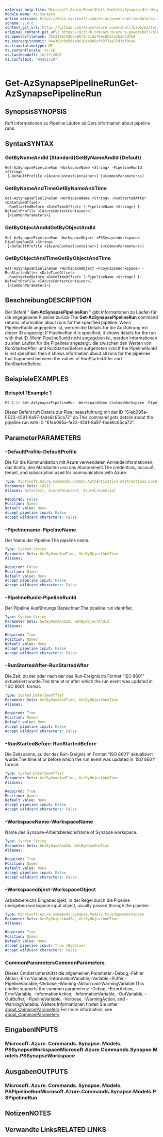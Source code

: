 ```yaml
---
external help file: Microsoft.Azure.PowerShell.Cmdlets.Synapse.dll-Help.xml
Module Name: Az.Synapse
online version: https://docs.microsoft.com/en-us/powershell/module/az.synapse/get-azsynapsepipelinerun
schema: 2.0.0
content_git_url: https://github.com/Azure/azure-powershell/blob/master/src/Synapse/Synapse/help/Get-AzSynapsePipelineRun.md
original_content_git_url: https://github.com/Azure/azure-powershell/blob/master/src/Synapse/Synapse/help/Get-AzSynapsePipelineRun.md
ms.openlocfilehash: 365311b156b8bd6f2c61da760c6b82a3b2d5dfb4
ms.sourcegitcommit: b4a38bcb0501a9016a4998efd377aa75d3ef9ce8
ms.translationtype: MT
ms.contentlocale: de-DE
ms.lasthandoff: 10/27/2020
ms.locfileid: "94301720"
---
```

# <span data-ttu-id="577be-101">Get-AzSynapsePipelineRun</span><span class="sxs-lookup"><span data-stu-id="577be-101">Get-AzSynapsePipelineRun</span></span>

## <span data-ttu-id="577be-102">Synopsis</span><span class="sxs-lookup"><span data-stu-id="577be-102">SYNOPSIS</span></span>
<span data-ttu-id="577be-103">Ruft Informationen zu Pipeline Läufen ab.</span><span class="sxs-lookup"><span data-stu-id="577be-103">Gets information about pipeline runs.</span></span>

## <span data-ttu-id="577be-104">Syntax</span><span class="sxs-lookup"><span data-stu-id="577be-104">SYNTAX</span></span>

### <span data-ttu-id="577be-105">GetByNameAndId (Standard)</span><span class="sxs-lookup"><span data-stu-id="577be-105">GetByNameAndId (Default)</span></span>
```
Get-AzSynapsePipelineRun -WorkspaceName <String> -PipelineRunId <String>
 [-DefaultProfile <IAzureContextContainer>] [<CommonParameters>]
```

### <span data-ttu-id="577be-106">GetByNameAndTime</span><span class="sxs-lookup"><span data-stu-id="577be-106">GetByNameAndTime</span></span>
```
Get-AzSynapsePipelineRun -WorkspaceName <String> -RunStartedAfter <DateTimeOffset>
 -RunStartedBefore <DateTimeOffset> [-PipelineName <String>] [-DefaultProfile <IAzureContextContainer>]
 [<CommonParameters>]
```

### <span data-ttu-id="577be-107">GetByObjectAndId</span><span class="sxs-lookup"><span data-stu-id="577be-107">GetByObjectAndId</span></span>
```
Get-AzSynapsePipelineRun -WorkspaceObject <PSSynapseWorkspace> -PipelineRunId <String>
 [-DefaultProfile <IAzureContextContainer>] [<CommonParameters>]
```

### <span data-ttu-id="577be-108">GetByObjectAndTime</span><span class="sxs-lookup"><span data-stu-id="577be-108">GetByObjectAndTime</span></span>
```
Get-AzSynapsePipelineRun -WorkspaceObject <PSSynapseWorkspace> -RunStartedAfter <DateTimeOffset>
 -RunStartedBefore <DateTimeOffset> [-PipelineName <String>] [-DefaultProfile <IAzureContextContainer>]
 [<CommonParameters>]
```

## <span data-ttu-id="577be-109">Beschreibung</span><span class="sxs-lookup"><span data-stu-id="577be-109">DESCRIPTION</span></span>
<span data-ttu-id="577be-110">Der Befehl " **Get-AzSynapsePipelineRun** " gibt Informationen zu Läufen für die angegebene Pipeline zurück.</span><span class="sxs-lookup"><span data-stu-id="577be-110">The **Get-AzSynapsePipelineRun** command returns information about runs for the specified pipeline.</span></span> <span data-ttu-id="577be-111">Wenn PipelineRunId angegeben ist, werden die Details für die Ausführung mit dieser ID angezeigt.</span><span class="sxs-lookup"><span data-stu-id="577be-111">If PipelineRunId is specified, it shows details for the run with that ID.</span></span> <span data-ttu-id="577be-112">Wenn PipelineRunId nicht angegeben ist, werden Informationen zu allen Läufen für die Pipelines angezeigt, die zwischen den Werten von RunStartedAfter und RunStartedBefore aufgetreten sind.</span><span class="sxs-lookup"><span data-stu-id="577be-112">If the PipelineRunId is not specified, then it shows information about all runs for the pipelines that happened between the values of RunStartedAfter and RunStartedBefore.</span></span>

## <span data-ttu-id="577be-113">Beispiele</span><span class="sxs-lookup"><span data-stu-id="577be-113">EXAMPLES</span></span>

### <span data-ttu-id="577be-114">Beispiel 1</span><span class="sxs-lookup"><span data-stu-id="577be-114">Example 1</span></span>
```powershell
PS C:\> Get-AzSynapsePipelineRun -WorkspaceName ContosoWorkspace -PipelineRunId "61eb095a-fe23-4591-8a97-fade6c65ca72"
```

<span data-ttu-id="577be-115">Dieser Befehl ruft Details zur Pipelineausführung mit der ID "61eb095a-FE23-4591-8a97-fade6c65ca72" ab.</span><span class="sxs-lookup"><span data-stu-id="577be-115">This command gets details about the pipeline run with ID "61eb095a-fe23-4591-8a97-fade6c65ca72".</span></span>

## <span data-ttu-id="577be-116">Parameter</span><span class="sxs-lookup"><span data-stu-id="577be-116">PARAMETERS</span></span>

### <span data-ttu-id="577be-117">-DefaultProfile</span><span class="sxs-lookup"><span data-stu-id="577be-117">-DefaultProfile</span></span>
<span data-ttu-id="577be-118">Die für die Kommunikation mit Azure verwendeten Anmeldeinformationen, das Konto, den Mandanten und das Abonnement.</span><span class="sxs-lookup"><span data-stu-id="577be-118">The credentials, account, tenant, and subscription used for communication with Azure.</span></span>

```yaml
Type: Microsoft.Azure.Commands.Common.Authentication.Abstractions.Core.IAzureContextContainer
Parameter Sets: (All)
Aliases: AzContext, AzureRmContext, AzureCredential

Required: False
Position: Named
Default value: None
Accept pipeline input: False
Accept wildcard characters: False
```

### <span data-ttu-id="577be-119">-Pipelinename</span><span class="sxs-lookup"><span data-stu-id="577be-119">-PipelineName</span></span>
<span data-ttu-id="577be-120">Der Name der Pipeline.</span><span class="sxs-lookup"><span data-stu-id="577be-120">The pipeline name.</span></span>

```yaml
Type: System.String
Parameter Sets: GetByNameAndTime, GetByObjectAndTime
Aliases:

Required: False
Position: Named
Default value: None
Accept pipeline input: False
Accept wildcard characters: False
```

### <span data-ttu-id="577be-121">-PipelineRunId</span><span class="sxs-lookup"><span data-stu-id="577be-121">-PipelineRunId</span></span>
<span data-ttu-id="577be-122">Der Pipeline Ausführungs Bezeichner.</span><span class="sxs-lookup"><span data-stu-id="577be-122">The pipeline run identifier.</span></span>

```yaml
Type: System.String
Parameter Sets: GetByNameAndId, GetByObjectAndId
Aliases:

Required: True
Position: Named
Default value: None
Accept pipeline input: False
Accept wildcard characters: False
```

### <span data-ttu-id="577be-123">-RunStartedAfter</span><span class="sxs-lookup"><span data-stu-id="577be-123">-RunStartedAfter</span></span>
<span data-ttu-id="577be-124">Die Zeit, zu der oder nach der das Run-Ereignis im Format "ISO 8601" aktualisiert wurde.</span><span class="sxs-lookup"><span data-stu-id="577be-124">The time at or after which the run event was updated in 'ISO 8601' format.</span></span>

```yaml
Type: System.DateTimeOffset
Parameter Sets: GetByNameAndTime, GetByObjectAndTime
Aliases:

Required: True
Position: Named
Default value: None
Accept pipeline input: False
Accept wildcard characters: False
```

### <span data-ttu-id="577be-125">-RunStartedBefore</span><span class="sxs-lookup"><span data-stu-id="577be-125">-RunStartedBefore</span></span>
<span data-ttu-id="577be-126">Die Zeitspanne, zu der das Run-Ereignis im Format "ISO 8601" aktualisiert wurde.</span><span class="sxs-lookup"><span data-stu-id="577be-126">The time at or before which the run event was updated in 'ISO 8601' format.</span></span>

```yaml
Type: System.DateTimeOffset
Parameter Sets: GetByNameAndTime, GetByObjectAndTime
Aliases:

Required: True
Position: Named
Default value: None
Accept pipeline input: False
Accept wildcard characters: False
```

### <span data-ttu-id="577be-127">-WorkspaceName</span><span class="sxs-lookup"><span data-stu-id="577be-127">-WorkspaceName</span></span>
<span data-ttu-id="577be-128">Name des Synapse-Arbeitsbereichs</span><span class="sxs-lookup"><span data-stu-id="577be-128">Name of Synapse workspace.</span></span>

```yaml
Type: System.String
Parameter Sets: GetByNameAndId, GetByNameAndTime
Aliases:

Required: True
Position: Named
Default value: None
Accept pipeline input: False
Accept wildcard characters: False
```

### <span data-ttu-id="577be-129">-Workspaceobject</span><span class="sxs-lookup"><span data-stu-id="577be-129">-WorkspaceObject</span></span>
<span data-ttu-id="577be-130">Arbeitsbereichs Eingabeobjekt, in der Regel durch die Pipeline übergeben.</span><span class="sxs-lookup"><span data-stu-id="577be-130">workspace input object, usually passed through the pipeline.</span></span>

```yaml
Type: Microsoft.Azure.Commands.Synapse.Models.PSSynapseWorkspace
Parameter Sets: GetByObjectAndId, GetByObjectAndTime
Aliases:

Required: True
Position: Named
Default value: None
Accept pipeline input: True (ByValue)
Accept wildcard characters: False
```

### <span data-ttu-id="577be-131">CommonParameters</span><span class="sxs-lookup"><span data-stu-id="577be-131">CommonParameters</span></span>
<span data-ttu-id="577be-132">Dieses Cmdlet unterstützt die allgemeinen Parameter:-Debug,-Fehler Aktion,-ErrorVariable,-InformationVariable,-Variable,-Puffer,-PipelineVariable,-Verbose,-Warning-Aktion und-WarningVariable.</span><span class="sxs-lookup"><span data-stu-id="577be-132">This cmdlet supports the common parameters: -Debug, -ErrorAction, -ErrorVariable, -InformationAction, -InformationVariable, -OutVariable, -OutBuffer, -PipelineVariable, -Verbose, -WarningAction, and -WarningVariable.</span></span> <span data-ttu-id="577be-133">Weitere Informationen finden Sie unter [about_CommonParameters](http://go.microsoft.com/fwlink/?LinkID=113216).</span><span class="sxs-lookup"><span data-stu-id="577be-133">For more information, see [about_CommonParameters](http://go.microsoft.com/fwlink/?LinkID=113216).</span></span>

## <span data-ttu-id="577be-134">Eingaben</span><span class="sxs-lookup"><span data-stu-id="577be-134">INPUTS</span></span>

### <span data-ttu-id="577be-135">Microsoft. Azure. Commands. Synapse. Models. PSSynapseWorkspace</span><span class="sxs-lookup"><span data-stu-id="577be-135">Microsoft.Azure.Commands.Synapse.Models.PSSynapseWorkspace</span></span>

## <span data-ttu-id="577be-136">Ausgaben</span><span class="sxs-lookup"><span data-stu-id="577be-136">OUTPUTS</span></span>

### <span data-ttu-id="577be-137">Microsoft. Azure. Commands. Synapse. Models. PSPipelineRun</span><span class="sxs-lookup"><span data-stu-id="577be-137">Microsoft.Azure.Commands.Synapse.Models.PSPipelineRun</span></span>

## <span data-ttu-id="577be-138">Notizen</span><span class="sxs-lookup"><span data-stu-id="577be-138">NOTES</span></span>

## <span data-ttu-id="577be-139">Verwandte Links</span><span class="sxs-lookup"><span data-stu-id="577be-139">RELATED LINKS</span></span>
